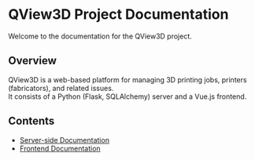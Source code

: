 # QView3D Project Documentation

Welcome to the documentation for the QView3D project.

## Overview

QView3D is a web-based platform for managing 3D printing jobs, printers (fabricators), and related issues.  
It consists of a Python (Flask, SQLAlchemy) server and a Vue.js frontend.

## Contents

- [Server-side Documentation](server/index.md)
- [Frontend Documentation](frontend/index.md)
